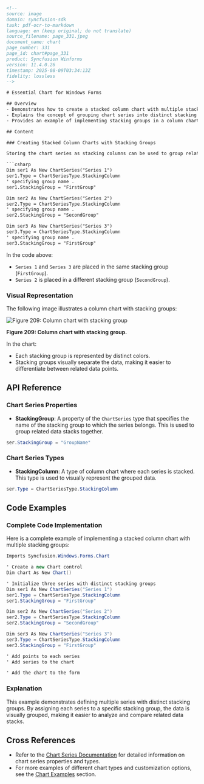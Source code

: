 ```html
<!-- 
source: image
domain: syncfusion-sdk
task: pdf-ocr-to-markdown
language: en (keep original; do not translate)
source_filename: page_331.jpeg
document_name: chart
page_number: 331
page_id: chart#page_331
product: Syncfusion Winforms
version: 11.4.0.26
timestamp: 2025-08-09T03:34:13Z
fidelity: lossless
-->

# Essential Chart for Windows Forms

## Overview
- Demonstrates how to create a stacked column chart with multiple stacking groups in Windows Forms using Syncfusion's chart component.
- Explains the concept of grouping chart series into distinct stacking groups to visually differentiate data clusters.
- Provides an example of implementing stacking groups in a column chart.

## Content

### Creating Stacked Column Charts with Stacking Groups

Storing the chart series as stacking columns can be used to group related data together. In this example, three series are created with distinct stacking groups, as shown in the code snippet below:

```csharp
Dim ser1 As New ChartSeries("Series 1")
ser1.Type = ChartSeriesType.StackingColumn
' specifying group name .
ser1.StackingGroup = "FirstGroup"

Dim ser2 As New ChartSeries("Series 2")
ser2.Type = ChartSeriesType.StackingColumn
' specifying group name .
ser2.StackingGroup = "SecondGroup"

Dim ser3 As New ChartSeries("Series 3")
ser3.Type = ChartSeriesType.StackingColumn
' specifying group name .
ser3.StackingGroup = "FirstGroup"
```

In the code above:
- `Series 1` and `Series 3` are placed in the same stacking group (`FirstGroup`).
- `Series 2` is placed in a different stacking group (`SecondGroup`).

### Visual Representation

The following image illustrates a column chart with stacking groups:

![Figure 209: Column chart with stacking group](media/image1.png)

**Figure 209: Column chart with stacking group.**

In the chart:
- Each stacking group is represented by distinct colors.
- Stacking groups visually separate the data, making it easier to differentiate between related data points.

## API Reference

### Chart Series Properties
- **StackingGroup**: A property of the `ChartSeries` type that specifies the name of the stacking group to which the series belongs. This is used to group related data stacks together.

```csharp
ser.StackingGroup = "GroupName"
```

### Chart Series Types
- **StackingColumn**: A type of column chart where each series is stacked. This type is used to visually represent the grouped data.

```csharp
ser.Type = ChartSeriesType.StackingColumn
```

## Code Examples

### Complete Code Implementation

Here is a complete example of implementing a stacked column chart with multiple stacking groups:

```csharp
Imports Syncfusion.Windows.Forms.Chart

' Create a new Chart control
Dim chart As New Chart()

' Initialize three series with distinct stacking groups
Dim ser1 As New ChartSeries("Series 1")
ser1.Type = ChartSeriesType.StackingColumn
ser1.StackingGroup = "FirstGroup"

Dim ser2 As New ChartSeries("Series 2")
ser2.Type = ChartSeriesType.StackingColumn
ser2.StackingGroup = "SecondGroup"

Dim ser3 As New ChartSeries("Series 3")
ser3.Type = ChartSeriesType.StackingColumn
ser3.StackingGroup = "FirstGroup"

' Add points to each series
' Add series to the chart

' Add the chart to the form
```

### Explanation
This example demonstrates defining multiple series with distinct stacking groups. By assigning each series to a specific stacking group, the data is visually grouped, making it easier to analyze and compare related data stacks.

## Cross References
- Refer to the [Chart Series Documentation](#chart-series-docs) for detailed information on chart series properties and types.
- For more examples of different chart types and customization options, see the [Chart Examples](#chart-examples) section.

<!-- tags: [chart, stacking, windows forms, Syncfusion, version 11.4.0.26] keywords: [StackingColumn, StackingGroup, ChartSeries, Series, Column chart, Stacked columns, Grouping, Chart] -->
```